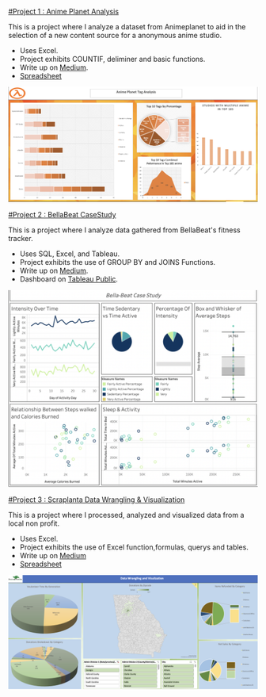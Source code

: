 

[#Project 1 : Anime Planet Analysis](https://medium.com/@little.fredrick46/anime-planet-analysis-f75c95a6bb1b)

This is a project where I analyze a dataset from Animeplanet to aid in the selection of a new content source for a anonymous anime studio.

* Uses Excel.
* Project exhibits COUNTIF, deliminer and basic functions.
* Write up on [Medium](https://medium.com/@little.fredrick46/anime-planet-analysis-f75c95a6bb1b).
* [Spreadsheet](https://github.com/FredrickLittle/Freds_Portfolio/blob/main/Downloads/Anime%20Planet%20analysis.xlsx)


![](Images/Animeplanet%20Dashboard.png)


[#Project 2 : BellaBeat CaseStudy](https://medium.com/@little.fredrick46/bellabeat-smart-device-fitness-tracker-analysis-3bec7f7c061e)

This is a project where I analyze data gathered from BellaBeat's fitness tracker.

* Uses SQL, Excel, and Tableau.
* Project exhibits the use of GROUP BY and JOINS Functions.
* Write up on [Medium](https://medium.com/@little.fredrick46/bellabeat-smart-device-fitness-tracker-analysis-3bec7f7c061e).
* Dashboard on [Tableau Public](https://public.tableau.com/app/profile/fredrick.little/viz/BellaBeatCaseStudy_16838515114790/Dashboard1).

![](Images/Bellabeat%20Dashboard.png)


[#Project 3 : Scraplanta Data Wrangling & Visualization](https://medium.com/@little.fredrick46/scraplanta-data-wrangling-visualization-f6e02133c6d9)

This is a project where I processed, analyzed and visualized data from a local non profit.

* Uses Excel.
* Project exhibits the use of Excel function,formulas, querys and tables.
* Write up on [Medium](https://medium.com/@little.fredrick46/scraplanta-data-wrangling-visualization-f6e02133c6d9)
* [Spreadsheet](https://github.com/FredrickLittle/Freds_Portfolio/blob/main/Downloads/Scraplanta%20Data%20Wrangling%20and%20Visulaization.xlsx)

![](Images/Scraplanta%20Dashboard.png)



